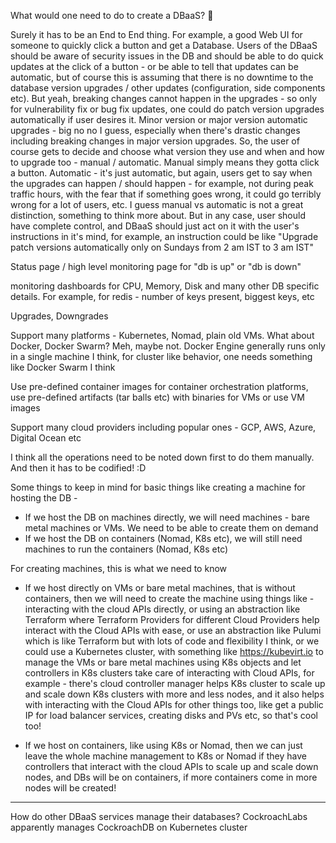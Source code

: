 What would one need to do to create a DBaaS? 🤔

Surely it has to be an End to End thing. For example, a good Web UI for someone to quickly click a button and get a Database. Users of the DBaaS should be aware of security issues in the DB and should be able to do quick updates at the click of a button - or be able to tell that updates can be automatic, but of course this is assuming that there is no downtime to the database version upgrades / other updates (configuration, side components etc). But yeah, breaking changes cannot happen in the upgrades - so only for vulnerability fix or bug fix updates, one could do patch version upgrades automatically if user desires it. Minor version or major version automatic upgrades - big no no I guess, especially when there's drastic changes including breaking changes in major version upgrades. So, the user of course gets to decide and choose what version they use and when and how to upgrade too - manual / automatic. Manual simply means they gotta click a button. Automatic - it's just automatic, but again, users get to say when the upgrades can happen / should happen - for example, not during peak traffic hours, with the fear that if something goes wrong, it could go terribly wrong for a lot of users, etc. I guess manual vs automatic is not a great distinction, something to think more about. But in any case, user should have complete control, and DBaaS should just act on it with the user's instructions in it's mind, for example, an instruction could be like "Upgrade patch versions automatically only on Sundays from 2 am IST to 3 am IST"

Status page / high level monitoring page for "db is up" or "db is down"

monitoring dashboards for CPU, Memory, Disk and many other DB specific details. For example, for redis - number of keys present, biggest keys, etc

Upgrades, Downgrades

Support many platforms - Kubernetes, Nomad, plain old VMs. What about Docker, Docker Swarm? Meh, maybe not. Docker Engine generally runs only in a single machine I think, for cluster like behavior, one needs something like Docker Swarm I think

Use pre-defined container images for container orchestration platforms, use pre-defined artifacts (tar balls etc) with binaries for VMs or use VM images

Support many cloud providers including popular ones - GCP, AWS, Azure, Digital Ocean etc

I think all the operations need to be noted down first to do them manually. And then it has to be codified! :D

Some things to keep in mind for basic things like creating a machine for hosting the DB -
- If we host the DB on machines directly, we will need machines - bare metal machines or VMs. We need to be able to create them on demand
- If we host the DB on containers (Nomad, K8s etc), we will still need machines to run the containers (Nomad, K8s etc)

For creating machines, this is what we need to know
- If we host directly on VMs or bare metal machines, that is without containers, then we will need to create the machine using things like - interacting with the cloud APIs directly, or using an abstraction like Terraform where Terraform Providers for different Cloud Providers help interact with the Cloud APIs with ease, or use an abstraction like Pulumi which is like Terraform but with lots of code and flexibility I think, or we could use a Kubernetes cluster, with something like https://kubevirt.io to manage the VMs or bare metal machines using K8s objects and let controllers in K8s clusters take care of interacting with Cloud APIs, for example - there's cloud controller manager helps K8s cluster to scale up and scale down K8s clusters with more and less nodes, and it also helps with interacting with the Cloud APIs for other things too, like get a public IP for load balancer services, creating disks and PVs etc, so that's cool too!

- If we host on containers, like using K8s or Nomad, then we can just leave the whole machine management to K8s or Nomad if they have controllers that interact with the cloud APIs to scale up and scale down nodes, and DBs will be on containers, if more containers come in more nodes will be created!

---

How do other DBaaS services manage their databases? CockroachLabs apparently manages CockroachDB on Kubernetes cluster



